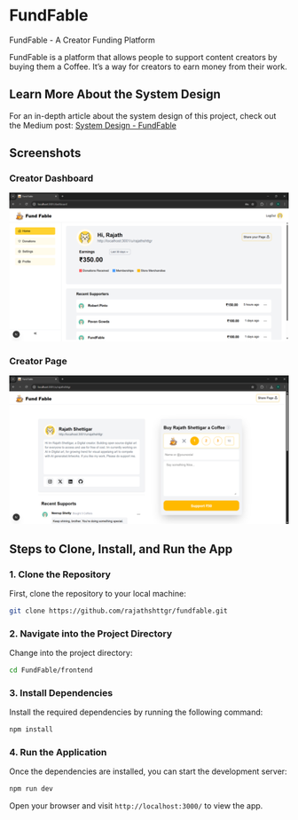 # FundFable

FundFable - A Creator Funding Platform

FundFable is a platform that allows people to support content creators by buying them a Coffee. It’s a way for creators to earn money from their work.

## Learn More About the System Design

For an in-depth article about the system design of this project, check out the Medium post: [System Design - FundFable](https://medium.com/@rajathshttgr/system-design-fundfable-6c27a0de39f4)

## Screenshots

### Creator Dashboard

![Creator Dashboard](img/Creator-Dashboard.png)

### Creator Page

![Creator Page](img/Creator-Page.png)

## Steps to Clone, Install, and Run the App

### 1. Clone the Repository

First, clone the repository to your local machine:

```bash
git clone https://github.com/rajathshttgr/fundfable.git
```

### 2. Navigate into the Project Directory

Change into the project directory:

```bash
cd FundFable/frontend
```

### 3. Install Dependencies

Install the required dependencies by running the following command:

```bash
npm install
```

### 4. Run the Application

Once the dependencies are installed, you can start the development server:

```bash
npm run dev
```

Open your browser and visit `http://localhost:3000/` to view the app.

